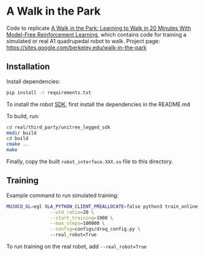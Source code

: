 # A Walk in the Park

Code to replicate [A Walk in the Park: Learning to Walk in 20 Minutes With Model-Free Reinforcement Learning](https://arxiv.org/abs/2208.07860), which contains code for training a simulated or real A1 quadrupedal robot to walk. Project page: https://sites.google.com/berkeley.edu/walk-in-the-park

## Installation

Install dependencies:
```bash
pip install -r requirements.txt
```

To install the robot [SDK](https://github.com/unitreerobotics/unitree_legged_sdk), first install the dependencies in the README.md

To build, run: 
```bash
cd real/third_party/unitree_legged_sdk
mkdir build
cd build
cmake ..
make
``` 

Finally, copy the built `robot_interface.XXX.so` file to this directory.

## Training

Example command to run simulated training:

```bash
MUJOCO_GL=egl XLA_PYTHON_CLIENT_PREALLOCATE=false python3 train_online.py --env_name=A1Run-v0 \
                --utd_ratio=20 \
                --start_training=1000 \
                --max_steps=100000 \
                --config=configs/droq_config.py \ 
                --real_robot=True
```

To run training on the real robot, add `--real_robot=True`

